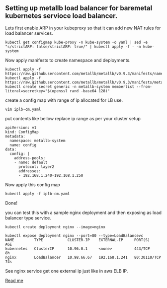 ## Setting up metallb load balancer for baremetal kubernetes servioce load balancer.

Lets first enable ARP in your kubeproxy so that it can add new NAT rules for load balancer services.

```
kubectl get configmap kube-proxy -n kube-system -o yaml | sed -e "s/strictARP: false/strictARP: true/" | kubectl apply -f - -n kube-system
```
Now apply manifests to create namespace and deployments.

```
kubectl apply -f https://raw.githubusercontent.com/metallb/metallb/v0.9.3/manifests/namespace.yaml
kubectl apply -f https://raw.githubusercontent.com/metallb/metallb/v0.9.3/manifests/metallb.yaml
kubectl create secret generic -n metallb-system memberlist --from-literal=secretkey="$(openssl rand -base64 128)"
```

create a config map with range of ip allocated for LB use.

```
vim iplb-cm.yaml
```

put contents like bellow replace ip range as per your cluster setup

```
apiVersion: v1
kind: ConfigMap
metadata:
  namespace: metallb-system
  name: config
data:
  config: |
    address-pools:
    - name: default
      protocol: layer2
      addresses:
      - 192.168.1.240-192.168.1.250
```
Now apply this config map 

```	  
kubectl apply -f iplb-cm.yaml
```

Done!

you can test this with a sample nginx deployment and then exposing as load balancer type service.

```
kubectl create deployment nginx --image=nginx

kubectl expose deployment nginx --port=80 --type=LoadBalancevc
NAME         TYPE           CLUSTER-IP    EXTERNAL-IP     PORT(S)        AGE
kubernetes   ClusterIP      10.96.0.1     <none>          443/TCP        8h
nginx        LoadBalancer   10.98.66.67   192.168.1.241   80:30110/TCP   74s
```

See nginx service get one external ip just like in aws ELB IP.


[Read me](README.md)
